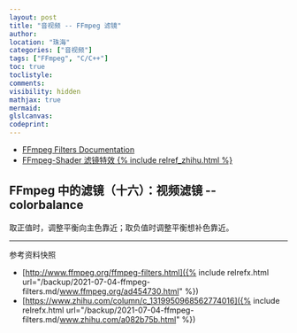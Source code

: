 ```yaml
---
layout: post
title: "音视频 -- FFmpeg 滤镜"
author:
location: "珠海"
categories: ["音视频"]
tags: ["FFmpeg", "C/C++"]
toc: true
toclistyle:
comments:
visibility: hidden
mathjax: true
mermaid:
glslcanvas:
codeprint:
---
```


* [FFmpeg Filters Documentation](http://www.ffmpeg.org/ffmpeg-filters.html)
* [FFmpeg-Shader 滤镜特效 {% include relref_zhihu.html %}](https://www.zhihu.com/column/c_1319950968562774016)


## FFmpeg 中的滤镜（十六）：视频滤镜 -- colorbalance

取正值时，调整平衡向主色靠近；取负值时调整平衡想补色靠近。



<hr class='reviewline'/>
<p class='reviewtip'><script type='text/javascript' src='{% include relref.html url="/assets/reviewjs/blogs/2021-07-04-ffmpeg-filters.md.js" %}'></script></p>
<font class='ref_snapshot'>参考资料快照</font>

- [http://www.ffmpeg.org/ffmpeg-filters.html]({% include relrefx.html url="/backup/2021-07-04-ffmpeg-filters.md/www.ffmpeg.org/ad454730.html" %})
- [https://www.zhihu.com/column/c_1319950968562774016]({% include relrefx.html url="/backup/2021-07-04-ffmpeg-filters.md/www.zhihu.com/a082b75b.html" %})
